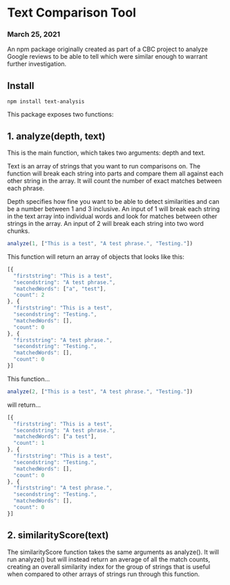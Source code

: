 # Text Comparison Tool
### March 25, 2021

An npm package originally created as part of a CBC project to analyze Google reviews to be able to tell which were similar enough to warrant further investigation.

## Install

`npm install text-analysis`

This package exposes two functions:

## 1. analyze(depth, text)
This is the main function, which takes two arguments: depth and text.

Text is an array of strings that you want to run comparisons on. The function will break each string into parts and compare them all against each other string in the array. It will count the number of exact matches between each phrase.

Depth specifies how fine you want to be able to detect similarities and can be a number between 1 and 3 inclusive. An input of 1 will break each string in the text array into individual words and look for matches between other strings in the array. An input of 2 will break each string into two word chunks.

```javascript
analyze(1, ["This is a test", "A test phrase.", "Testing."])
```

This function will return an array of objects that looks like this:

```javascript
[{
  "firststring": "This is a test",
  "secondstring": "A test phrase.",
  "matchedWords": ["a", "test"],
  "count": 2
}, {
  "firststring": "This is a test",
  "secondstring": "Testing.",
  "matchedWords": [],
  "count": 0
}, {
  "firststring": "A test phrase.",
  "secondstring": "Testing.",
  "matchedWords": [],
  "count": 0
}]
```

This function...

```javascript
analyze(2, ["This is a test", "A test phrase.", "Testing."])
```

will return...

```javascript
[{
  "firststring": "This is a test",
  "secondstring": "A test phrase.",
  "matchedWords": ["a test"],
  "count": 1
}, {
  "firststring": "This is a test",
  "secondstring": "Testing.",
  "matchedWords": [],
  "count": 0
}, {
  "firststring": "A test phrase.",
  "secondstring": "Testing.",
  "matchedWords": [],
  "count": 0
}]
```

## 2. similarityScore(text)
The similarityScore function takes the same arguments as analyze(). It will run analyze() but will instead return an average of all the match counts, creating an overall similarity index for the group of strings that is useful when compared to other arrays of strings run through this function.
